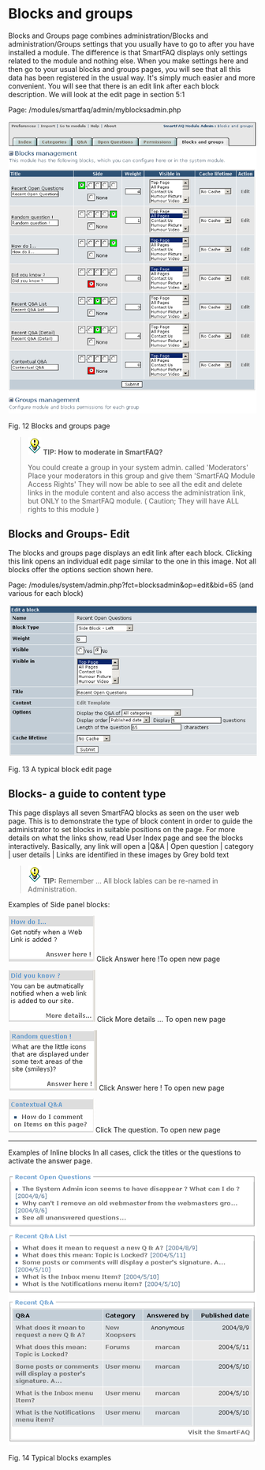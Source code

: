 # Blocks and groups

Blocks and Groups page combines administration/Blocks and administration/Groups settings that you usually have to go to after you have installed a module. The difference is that SmartFAQ displays only settings related to the module and nothing else. When you make settings here and then go to your usual blocks and groups pages, you will see that all this data has been registered in the usual way. It's simply much easier and more convenient. You will see that there is an edit link after each block description. We will look at the edit page in section 5:1

Page: /modules/smartfaq/admin/myblocksadmin.php

![image001.png](../../assets/manage1.png) 

Fig. 12 Blocks and groups page

>![image001.png](../../assets/info/tips.gif) **TIP: How to moderate in SmartFAQ?**
>
>You could create a group in your system admin. called 'Moderators' Place your moderators in this group and give them 'SmartFAQ Module Access Rights' They will now be able to see all the edit and delete links in the module content and also access the administration link, but ONLY to the SmartFAQ module. ( Caution; They will have ALL rights to this module )

## Blocks and Groups- Edit

The blocks and groups page displays an edit link after each block. Clicking this link opens an individual edit page similar to the one in this image. Not all blocks offer the options section shown here.


Page: /modules/system/admin.php?fct=blocksadmin&op=edit&bid=65 (and various for each block)

![image001.png](../../assets/typical-block-edit.png) 

Fig. 13 A typical block edit page

## Blocks- a guide to content type

This page displays all seven SmartFAQ blocks as seen on the user web page. This is to demonstrate the type of block content in order to guide the administrator to set blocks in suitable positions on the page. For more details on what the links show, read User Index page and see the blocks interactively. Basically, any link will open a
|Q&A | Open question | category | user details | Links are identified in these images by Grey bold text


>![image001.png](../../assets/info/tips.gif) **TIP:** Remember ... All block lables can be re-named in Administration.


Examples of Side panel blocks:

![image001.png](../../assets/howdoi-block.png)
 Click Answer here !To open new page

![image001.png](../../assets/diduknow-block.png) 
Click More details ... To open new page

![image001.png](../../assets/ransomquestion-block.png) 
 Click Answer here ! To open new page

![image001.png](../../assets/contextual-block.png) 
 Click The question. To open new page

---------------

Examples of Inline blocks In all cases, click the titles or the questions to activate the answer page.

![image001.png](../../assets/inlines.png) 

Fig. 14 Typical blocks examples


